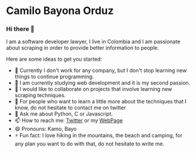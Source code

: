 # Camilo Bayona Orduz

### Hi there 👋 
I am a software developer lawyer, I live in Colombia and I am passionate about scraping in order to provide better information to people.

Here are some ideas to get you started:

- 🔭 Currently I don't work for any company, but I don't stop learning new things to continue programming.
- 🌱 I am currently studying web development and it is my second passion.
- 👯 I would like to collaborate on projects that involve learning new scraping techniques.
- 🤔 For people who want to learn a little more about the techniques that I know, do not hesitate to contact me on twitter
- 💬 Ask me about Python, C or Javascript.
- 📫 How to reach me: [Twitter](https://twitter.com/cambayo13) or my [WebPage](https://bayona.me)
- 😄 Pronouns: Kamo, Bayo
- ⚡ Fun fact: I love hiking in the mountains, the beach and camping, for any plan you want to do with that, do not hesitate to write me.
